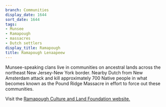 ```yaml
---
branch: Communities
display_date: 1644
sort_date: 1644
tags:
- Munsee
- Ramapough
- massacres
- Dutch settlers
display_title: Ramapough
title: Ramapough Lenaapeew
---
```


Munsee-speaking clans live in communities on ancestral lands across the northeast New Jersey-New York border. Nearby Dutch from New Amsterdam attack and kill approximately 700 Native people in what becomes known as the Pound Ridge Massacre in effort to force out these communities.

Visit the [Ramapough Culture and Land Foundation website.](https://ramapough.org)
